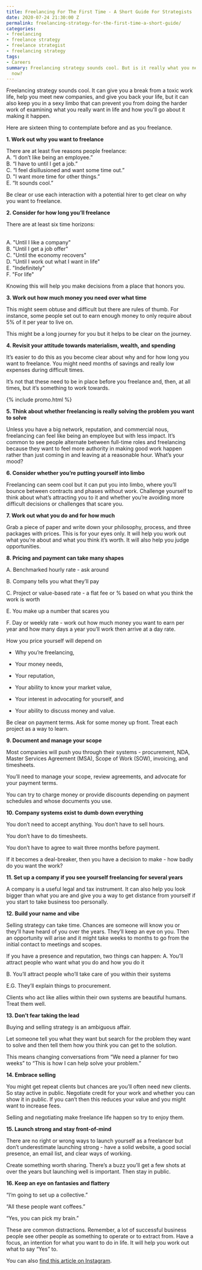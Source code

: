 ```yaml
---
title: Freelancing For The First Time - A Short Guide For Strategists
date: 2020-07-24 21:30:00 Z
permalink: freelancing-strategy-for-the-first-time-a-short-guide/
categories:
- freelancing
- freelance strategy
- freelance strategist
- freelancing strategy
tags:
- Careers
summary: Freelancing strategy sounds cool. But is it really what you need to do right
  now?
---
```


Freelancing strategy sounds cool. It can give you a break from a toxic work life, help you meet new companies, and give you back your life, but it can also keep you in a sexy limbo that can prevent you from doing the harder work of examining what you really want in life and how you'll go about it making it happen.

Here are sixteen thing to contemplate before and as you freelance.

**1. Work out why you want to freelance**

There are at least five reasons people freelance:
<br>A. “I don’t like being an employee.”
<br>B. “I have to until I get a job.”
<br>C. “I feel disillusioned and want some time out.”
<br>D. "I want more time for other things.”
<br>E. “It sounds cool.”

Be clear or use each interaction with a potential hirer to get clear on why you want to freelance.

**2. Consider for how long you’ll freelance**

There are at least six time horizons:

<br>A. "Until I like a company"
<br>B. "Until I get a job offer"
<br>C. "Until the economy recovers"
<br>D. "Until I work out what I want in life"
<br>E. "Indefinitely"
<br>F. "For life"

Knowing this will help you make decisions from a place that honors you.

**3. Work out how much money
you need over what time**

This might seem obtuse and difficult
but there are rules of thumb.
For instance, some people set out
to earn enough money to only require
about 5% of it per year to live on.

This might be a long journey for you
but it helps to be clear on the journey.

**4. Revisit your attitude towards
materialism, wealth, and spending**

It’s easier to do this as you become clear about why and for how long
you want to freelance.
You might need months of savings and really low expenses during difficult times.

It’s not that these need to be in place before you freelance and, then, at all times,
but it’s something to work towards.

{% include promo.html %}

**5. Think about whether freelancing is
really solving the problem you want to solve**

Unless you have a big network, reputation, and commercial nous, freelancing can feel like being an employee but with less impact. It’s common to see people alternate between full-time roles and freelancing because they want to feel more authority in making good work happen rather than just coming in and leaving at a reasonable hour. What’s your mood?

**6. Consider whether
you’re putting yourself into limbo**

Freelancing can seem cool
but it can put you into limbo,
where you’ll bounce between contracts
and phases without work.
Challenge yourself to think about
what’s attracting you to it and
whether you’re avoiding more difficult decisions or challenges that scare you.

**7. Work out what you do
and for how much**

Grab a piece of paper and write down
your philosophy, process, and
three packages with prices.
This is for your eyes only.
It will help you work out what you’re about and what you think it’s worth.
It will also help you judge opportunities.

**8. Pricing and payment can take many shapes**

A. Benchmarked hourly rate - ask around

B. Company tells you what they’ll pay

C. Project or value-based rate -
a flat fee or % based on what you think the work is worth

E. You make up a number that scares you

F. Day or weekly rate - work out how much money you want to earn per year and how many days a year you’ll work then arrive at a day rate.

How you price yourself will depend on

* Why you’re freelancing,

* Your money needs,

* Your reputation,

* Your ability to know your market value,

* Your interest in advocating for yourself, and

* Your ability to discuss money and value.

Be clear on payment terms.
Ask for some money up front. Treat each project as a way to learn.

**9. Document and manage your scope**

Most companies will push you
through their systems - procurement,
NDA, Master Services Agreement (MSA),
Scope of Work (SOW), invoicing, and timesheets.

You’ll need to manage your scope,
review agreements, and
advocate for your payment terms.

You can try to charge money or provide discounts depending on payment schedules and whose documents you use.

**10. Company systems exist to
dumb down everything**

You don’t need to accept anything.
You don’t have to sell hours.

You don’t have to do timesheets.

You don’t have to agree to wait
three months before payment.

If it becomes a deal-breaker,
then you have a decision to make -
how badly do you want the work?

**11. Set up a company if you see yourself freelancing for several years**

A company is a useful legal
and tax instrument.
It can also help you look bigger
than what you are and
give you a way to get distance from yourself
if you start to take business too personally.

**12. Build your name and vibe**

Selling strategy can take time.
Chances are someone will know you
or they’ll have heard of you over the years. They’ll keep an eye on you.
Then an opportunity will arise
and it might take weeks to months
to go from the initial contact
to meetings and scopes.

If you have a presence and reputation,
two things can happen:
A. You’ll attract people who want
what you do and how you do it

B. You’ll attract people who’ll take care
of you within their systems

E.G. They’ll explain things to procurement.

Clients who act like allies
within their own systems
are beautiful humans.
Treat them well.

**13. Don’t fear taking the lead**

Buying and selling strategy
is an ambiguous affair.

Let someone tell you what they want
but search for the problem they want to solve and then tell them
how you think you can get to the solution.

This means changing conversations from “We need a planner for two weeks” to
“This is how I can help solve your problem.”

**14. Embrace selling**

You might get repeat clients
but chances are you’ll often need new clients.
So stay active in public.
Negotiate credit for your work and
whether you can show it in public.
If you can’t then this reduces your value and you might want to increase fees.

Selling and negotiating make freelance life happen so try to enjoy them.

**15. Launch strong and stay front-of-mind**

There are no right or wrong ways
to launch yourself as a freelancer
but don’t underestimate launching strong - have a solid website, a good social presence, an email list, and clear ways of working.

Create something worth sharing.
There’s a buzz you’ll get a few shots at over the years but launching well is important.
Then stay in public.

**16. Keep an eye on fantasies and flattery**

“I’m going to set up a collective.”

“All these people want coffees.”

“Yes, you can pick my brain.”

These are common distractions.
Remember, a lot of successful business people see other people as something
to operate or to extract from.
Have a focus, an intention for
what you want to do in life. It will help you work out what to say “Yes” to.

You can also [find this article on Instagram](https://www.instagram.com/markpollard/).